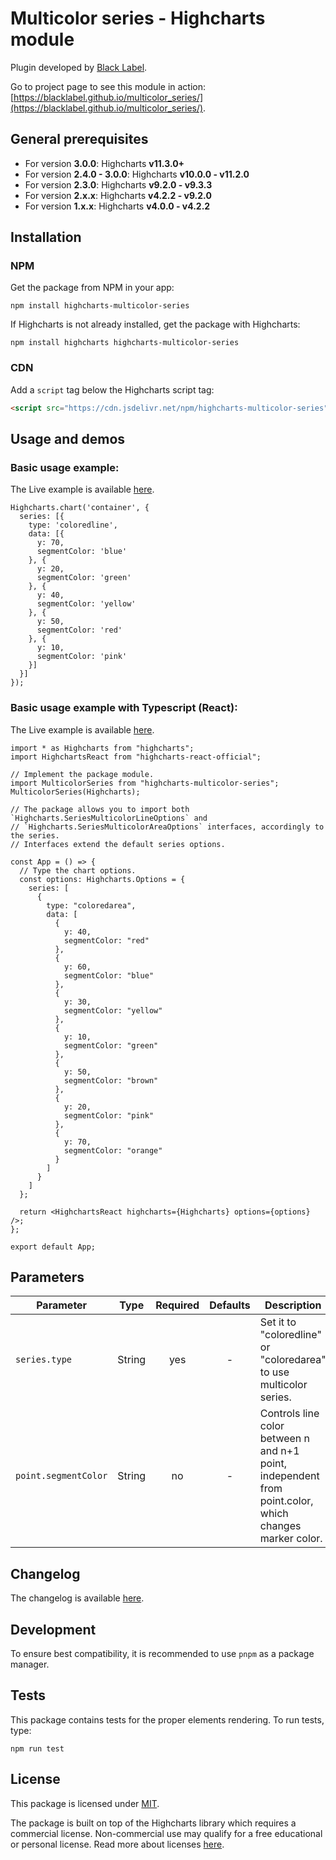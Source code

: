 # Multicolor series - Highcharts module

Plugin developed by [Black Label](https://blacklabel.net/highcharts).

Go to project page to see this module in action: [https://blacklabel.github.io/multicolor_series/](https://blacklabel.github.io/multicolor_series/).

## General prerequisites

- For version **3.0.0**: Highcharts **v11.3.0+**
- For version **2.4.0 - 3.0.0**: Highcharts **v10.0.0 - v11.2.0**
- For version **2.3.0**: Highcharts **v9.2.0 - v9.3.3**
- For version **2.x.x**: Highcharts **v4.2.2 - v9.2.0**
- For version **1.x.x**: Highcharts **v4.0.0 - v4.2.2**

## Installation

### NPM

Get the package from NPM in your app:
```
npm install highcharts-multicolor-series
```
If Highcharts is not already installed, get the package with Highcharts:
```
npm install highcharts highcharts-multicolor-series
```

### CDN
Add a `script` tag below the Highcharts script tag:
```HTML
<script src="https://cdn.jsdelivr.net/npm/highcharts-multicolor-series"></script>
```

## Usage and demos

### Basic usage example:
The Live example is available [here](https://jsfiddle.net/BlackLabel/ou4L32cn/).

```JS
Highcharts.chart('container', {
  series: [{
    type: 'coloredline',
    data: [{
      y: 70,
      segmentColor: 'blue'
    }, {
      y: 20,
      segmentColor: 'green'
    }, {
      y: 40,
      segmentColor: 'yellow'
    }, {
      y: 50,
      segmentColor: 'red'
    }, {
      y: 10,
      segmentColor: 'pink'
    }]
  }]
});
```

### Basic usage example with Typescript (React):
The Live example is available [here](https://codesandbox.io/p/sandbox/highcharts-multicolor-series-forked-6m6dd9?file=%2Fsrc%2FApp.tsx&workspaceId=e204a32a-9996-4c96-b99d-9fe3d6fc96d0).

```tsx
import * as Highcharts from "highcharts";
import HighchartsReact from "highcharts-react-official";

// Implement the package module.
import MulticolorSeries from "highcharts-multicolor-series";
MulticolorSeries(Highcharts);

// The package allows you to import both `Highcharts.SeriesMulticolorLineOptions` and
// `Highcharts.SeriesMulticolorAreaOptions` interfaces, accordingly to the series.
// Interfaces extend the default series options.

const App = () => {
  // Type the chart options.
  const options: Highcharts.Options = {
    series: [
      {
        type: "coloredarea",
        data: [
          {
            y: 40,
            segmentColor: "red"
          },
          {
            y: 60,
            segmentColor: "blue"
          },
          {
            y: 30,
            segmentColor: "yellow"
          },
          {
            y: 10,
            segmentColor: "green"
          },
          {
            y: 50,
            segmentColor: "brown"
          },
          {
            y: 20,
            segmentColor: "pink"
          },
          {
            y: 70,
            segmentColor: "orange"
          }
        ]
      }
    ]
  };

  return <HighchartsReact highcharts={Highcharts} options={options} />;
};

export default App;
```

## Parameters

| Parameter | Type | Required | Defaults | Description |
| --------- | :----: | :--------: | :--------: | ----------- |
| `series.type` | String | yes | - | Set it to "coloredline" or "coloredarea" to use multicolor series. |
| `point.segmentColor` | String | no | - | Controls line color between n and n+1 point, independent from point.color, which changes marker color. |

## Changelog

The changelog is available [here](https://github.com/blacklabel/multicolor_series/blob/master/CHANGELOG.md).

## Development

To ensure best compatibility, it is recommended to use `pnpm` as a package manager.

## Tests

This package contains tests for the proper elements rendering. To run tests, type:
```
npm run test
```

## License

This package is licensed under [MIT](https://github.com/blacklabel/multicolor_series/blob/master/license.txt).

The package is built on top of the Highcharts library which requires a commercial license. Non-commercial use may qualify for a free educational or personal license. Read more about licenses [here](https://shop.highcharts.com/?utm_source=npmjs&utm_medium=referral&utm_campaign=highchartspage&utm_content=licenseinfo").
